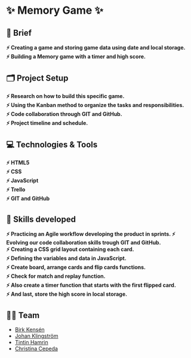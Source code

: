 
# :sparkles:	 Memory Game :sparkles:	 
## :page_facing_up: Brief
 **:zap: Creating a game and storing game data using date and local storage. <br>
   :zap: Building a Memory game with a timer and high score.** <br>


## :card_index_dividers: Project Setup 
 **:zap: Research on how to build this specific game. <br>
:zap: Using the Kanban method to organize the tasks and responsibilities.<br>
 :zap: Code collaboration through GIT and GitHub. <br>
 :zap: Project timeline and schedule.**<br>

## :computer:	 Technologies & Tools
 **:zap: HTML5 <br>
 :zap: CSS <br>
 :zap: JavaScript<br>
 :zap: Trello<br>
 :zap: GIT and GitHub**<br>


  
## :mechanical_arm: Skills developed
 **:zap: Practicing an Agile workflow developing the product in sprints.
  :zap: Evolving our code collaboration skills trough GIT and GitHub.  
 :zap: Creating a CSS grid layout containing each card.       
 :zap: Defining the variables and data in JavaScript.        
 :zap: Create board, arrange cards and flip cards functions.<br>
 :zap: Check for match and replay function.<br>
  :zap: Also create a timer function that starts with the first flipped card.<br>
   :zap: And last, store the high score in local storage.**<br>
            
 ## :dancing_women: Team 
- [Birk Kensén](https://github.com/ChrisCepeda)
- [Johan Klingström](https://github.com/maybelittlebitjk)
- [Tintin Hamrin](https://github.com/TintinHamrin)
- [Christina Cepeda](https://github.com/ChrisCepeda)
